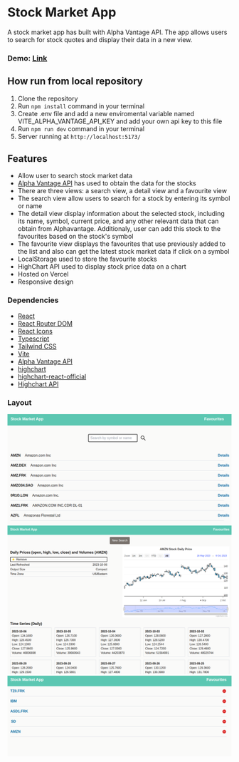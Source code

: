 # **Stock Market App**

A stock market app has built with Alpha Vantage API. The app allows users to search for stock quotes and display their data in a new view.

### Demo: [Link](https://stock-market-app-8cq6.vercel.app/)

## How run from local repository

1. Clone the repository
2. Run `npm install` command in your terminal
3. Create .env file and add a new enviromental variable named VITE_ALPHA_VANTAGE_API_KEY and add your own api key to this file
4. Run `npm run dev` command in your terminal
5. Server running at `http://localhost:5173/`

## Features

- Allow user to search stock market data
- [Alpha Vantage API](https://www.alphavantage.co/) has used to obtain the data for the stocks
- There are three views: a search view, a detail view and a favourite view
- The search view allow users to search for a stock by entering its symbol or name
- The detail view display information about the selected stock, including its name, symbol, current price,
  and any other relevant data that can obtain from Alphavantage. Additionaly, user can add this stock to the favourites based on the stock's symbol
- The favourite view displays the favourites that use previously added to the list and also can get the latest stock market data if click on a symbol
- LocalStorage used to store the favourite stocks
- HighChart API used to display stock price data on a chart
- Hosted on Vercel
- Responsive design

### Dependencies

- [React](https://react.dev/)
- [React Router DOM](https://www.npmjs.com/package/react-router-dom)
- [React Icons](https://www.npmjs.com/package/react-icons)
- [Typescript](https://www.typescriptlang.org/)
- [Tailwind CSS](https://tailwindcss.com/)
- [Vite](https://vitejs.dev/)
- [Alpha Vantage API](https://www.alphavantage.co/documentation/)
- [highchart](https://github.com/highcharts/highcharts)
- [highchart-react-official](https://github.com/highcharts/highcharts-react)
- [Highchart API](https://api.highcharts.com/highstock/)

### Layout

![layout-1 picture](https://github.com/ev0clu/stock-market-app/blob/main/layout-1.png?raw=true)
![layout-2 picture](https://github.com/ev0clu/stock-market-app/blob/main/layout-2.png?raw=true)
![layout-3 picture](https://github.com/ev0clu/stock-market-app/blob/main/layout-3.png?raw=true)
